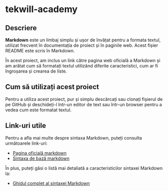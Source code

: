# tekwill-academy
## Descriere
**Markdown** este un limbaj simplu și ușor de învățat pentru a formata textul, utilizat frecvent în documentația de proiect și în paginile web. Acest fișier README este scris în Markdown.

În acest proiect, am inclus un link către pagina web oficială a Markdown și am arătat cum să formatați textul utilizând diferite caracteristici, cum ar fi îngroșarea și crearea de 
liste.

## Cum să utilizați acest proiect
Pentru a utiliza acest proiect, pur și simplu descărcați sau clonați fișierul de pe GitHub și deschideți-l într-un editor de text sau într-un browser pentru a vedea cum este formatat textul.

## Link-uri utile
Pentru a afla mai multe despre sintaxa Markdown, puteți consulta următoarele link-uri:
- [Pagina oficială markdown](https://daringfireball.net/projects/markdown/)
- [Sintaxa de bază markdown](https://www.markdownguide.org/basic-syntax/)


În plus, puteți găsi o listă mai detaliată a caracteristicilor sintaxei Markdown la:
- [Ghidul complet al sintaxei Markdown](https://www.markdownguide.org/extended-syntax/)